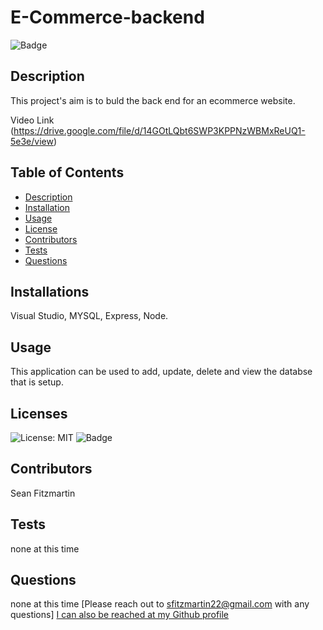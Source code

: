 
  # E-Commerce-backend       

  ![Badge](https://img.shields.io/badge/License-MIT-yellow.svg)

  ## Description
  This project's aim is to buld the back end for an ecommerce website.

  Video Link (https://drive.google.com/file/d/14GOtLQbt6SWP3KPPNzWBMxReUQ1-5e3e/view)
 
  ## Table of Contents
  - [Description](#description)
  - [Installation](#installations)
  - [Usage](#usage)
  - [License](#licenses)
  - [Contributors](#contributors)
  - [Tests](#tests)
  - [Questions](#questions)

  ## Installations
  Visual Studio, MYSQL, Express, Node.

  ## Usage
  This application can be used to add, update, delete and view the databse that is setup.

  ## Licenses  
  ![License: MIT](https://opensource.org/licenses/MIT)
  ![Badge](https://img.shields.io/badge/License-MIT-yellow.svg)



  ## Contributors
  Sean Fitzmartin

  ## Tests
  none at this time

  ## Questions 
  none at this time
  [Please reach out to sfitzmartin22@gmail.com with any questions]
  [I can also be reached at my Github profile](https://github.com/sfitzmartin22)


